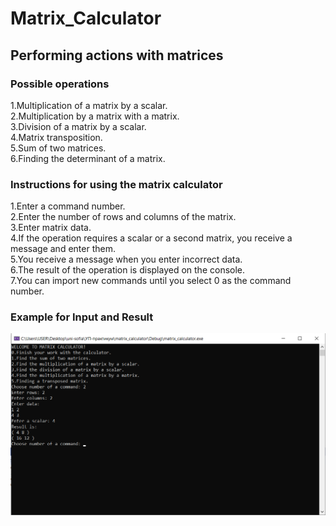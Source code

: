 # Matrix_Calculator

## Performing actions with matrices

### Possible operations
1.Multiplication of a matrix by a scalar.\
2.Multiplication by a matrix with a matrix.\
3.Division of a matrix by a scalar.\
4.Matrix transposition.\
5.Sum of two matrices.\
6.Finding the determinant of a matrix.

### Instructions for using the matrix calculator
1.Enter a command number.\
2.Enter the number of rows and columns of the matrix.\
3.Enter matrix data.\
4.If the operation requires a scalar or a second matrix, you receive a message and enter them.\
5.You receive a message when you enter incorrect data.\
6.The result of the operation is displayed on the console.\
7.You can import new commands until you select 0 as the command number.

### Example for Input and Result
![Screenshot](example.bmp)
